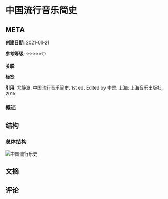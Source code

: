 # 中国流行音乐简史

## META

**创建日期**: 2021-01-21

**参考等级**: ⭐⭐⭐⭐⭐🌕

**关联**: 

**标签**: 

**引用**: 尤静波. 中国流行音乐简史. 1st ed. Edited by 李罡. 上海: 上海音乐出版社, 2015.

### 概述


## 结构

### 总体结构

![中国流行乐史](https://typora-picgo-bed.oss-cn-beijing.aliyuncs.com/%E4%B8%AD%E5%9B%BD%E6%B5%81%E8%A1%8C%E4%B9%90%E5%8F%B2.png)

## 文摘

## 评论
